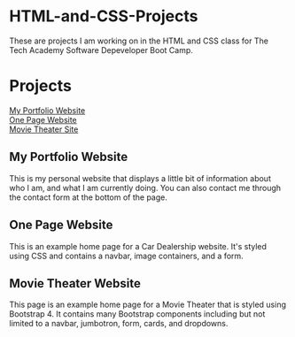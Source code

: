 # HTML-and-CSS-Projects
These are projects I am working on in the HTML and CSS class for The Tech Academy Software Depeveloper Boot Camp.

# Projects
[My Portfolio Website](http://www.daviddixonportfolio.com)
<br>[One Page Website](https://github.com/clutchmandd/HTML-and-CSS-Projects/tree/main/Basic_HTML_and_CSS/One-Page%20Website)
<br>[Movie Theater Site](https://github.com/clutchmandd/HTML-and-CSS-Projects/tree/main/Basic_HTML_and_CSS/Bootstrap4_Project)

## My Portfolio Website
This is my personal website that displays a little bit of information about who I am, and what I am currently doing. You can also contact me through the contact form at the bottom of the page.

## One Page Website
This is an example home page for a Car Dealership website. It's styled using CSS and contains a navbar, image containers, and a form.

## Movie Theater Website
This page is an example home page for a Movie Theater that is styled using Bootstrap 4. It contains many Bootstrap components including but not limited to a navbar, jumbotron, form, cards, and dropdowns.
